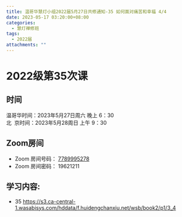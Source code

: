 ```yaml
---
title: 温哥华慧灯小组2022届5月27日共修通知-35 如何面对痛苦和幸福 4/4
date: 2023-05-17 03:20:00+08:00
categories:
  - 慧灯禅修班
tags:
  - 2022届
attachments: ""
---
```

# 2022级第35次课

## 时间

温哥华时间：2023年5月27日周六 晚上 6：30\
北  京时间：2023年5月28周日 上午 9：30

## Zoom房间

* Zoom 房间号码： [7789995278](https://us02web.zoom.us/j/7789995278?pwd=VjZmbWJFY2k2K0E5RVB2cTNIQmhqUT09)
* Zoom 房间密码： 19621211

## 学习内容:

* 35 <https://s3.ca-central-1.wasabisys.com/hddata/f.huidengchanxiu.net/wsb/book2/p1/3_4>